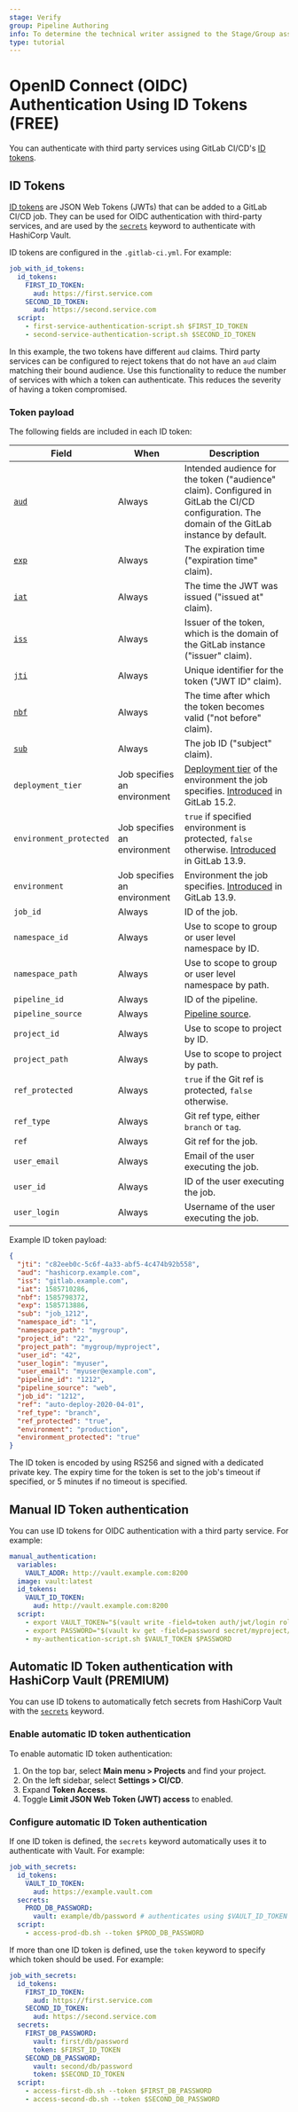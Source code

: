 ```yaml
---
stage: Verify
group: Pipeline Authoring
info: To determine the technical writer assigned to the Stage/Group associated with this page, see https://about.gitlab.com/handbook/product/ux/technical-writing/#assignments
type: tutorial
---
```


# OpenID Connect (OIDC) Authentication Using ID Tokens **(FREE)**

You can authenticate with third party services using GitLab CI/CD's
[ID tokens](../yaml/index.md#id_tokens).

## ID Tokens

[ID tokens](../yaml/index.md#id_tokens) are JSON Web Tokens (JWTs) that can be added to a GitLab CI/CD job. They can be used for OIDC
authentication with third-party services, and are used by the [`secrets`](../yaml/index.md#secrets) keyword to authenticate with HashiCorp Vault.

ID tokens are configured in the `.gitlab-ci.yml`. For example:

```yaml
job_with_id_tokens:
  id_tokens:
    FIRST_ID_TOKEN:
      aud: https://first.service.com
    SECOND_ID_TOKEN:
      aud: https://second.service.com
  script:
    - first-service-authentication-script.sh $FIRST_ID_TOKEN
    - second-service-authentication-script.sh $SECOND_ID_TOKEN
```

In this example, the two tokens have different `aud` claims. Third party services can be configured to reject tokens
that do not have an `aud` claim matching their bound audience. Use this functionality to reduce the number of
services with which a token can authenticate. This reduces the severity of having a token compromised.

### Token payload

The following fields are included in each ID token:

| Field                   | When                         | Description |
|-------------------------|------------------------------|-------------|
| [`aud`](https://www.rfc-editor.org/rfc/rfc7519.html#section-4.1.3) | Always | Intended audience for the token ("audience" claim). Configured in GitLab the CI/CD configuration. The domain of the GitLab instance by default. |
| [`exp`](https://www.rfc-editor.org/rfc/rfc7519.html#section-4.1.4) | Always | The expiration time ("expiration time" claim). |
| [`iat`](https://www.rfc-editor.org/rfc/rfc7519.html#section-4.1.6) | Always | The time the JWT was issued ("issued at" claim). |
| [`iss`](https://www.rfc-editor.org/rfc/rfc7519.html#section-4.1.1) | Always | Issuer of the token, which is the domain of the GitLab instance ("issuer" claim). |
| [`jti`](https://www.rfc-editor.org/rfc/rfc7519.html#section-4.1.7) | Always | Unique identifier for the token ("JWT ID" claim). |
| [`nbf`](https://www.rfc-editor.org/rfc/rfc7519.html#section-4.1.5) | Always | The time after which the token becomes valid ("not before" claim). |
| [`sub`](https://www.rfc-editor.org/rfc/rfc7519.html#section-4.1.2) | Always | The job ID ("subject" claim). |
| `deployment_tier`       | Job specifies an environment | [Deployment tier](../environments/index.md#deployment-tier-of-environments) of the environment the job specifies. [Introduced](https://gitlab.com/gitlab-org/gitlab/-/issues/363590) in GitLab 15.2. |
| `environment_protected` | Job specifies an environment | `true` if specified environment is protected, `false` otherwise. [Introduced](https://gitlab.com/gitlab-org/gitlab/-/issues/294440) in GitLab 13.9. |
| `environment`           | Job specifies an environment | Environment the job specifies. [Introduced](https://gitlab.com/gitlab-org/gitlab/-/issues/294440) in GitLab 13.9. |
| `job_id`                | Always                       | ID of the job. |
| `namespace_id`          | Always                       | Use to scope to group or user level namespace by ID. |
| `namespace_path`        | Always                       | Use to scope to group or user level namespace by path. |
| `pipeline_id`           | Always                       | ID of the pipeline. |
| `pipeline_source`       | Always                       | [Pipeline source](../jobs/job_control.md#common-if-clauses-for-rules). |
| `project_id`            | Always                       | Use to scope to project by ID. |
| `project_path`          | Always                       | Use to scope to project by path. |
| `ref_protected`         | Always                       | `true` if the Git ref is protected, `false` otherwise. |
| `ref_type`              | Always                       | Git ref type, either `branch` or `tag`. |
| `ref`                   | Always                       | Git ref for the job. |
| `user_email`            | Always                       | Email of the user executing the job. |
| `user_id`               | Always                       | ID of the user executing the job. |
| `user_login`            | Always                       | Username of the user executing the job. |

Example ID token payload:

```json
{
  "jti": "c82eeb0c-5c6f-4a33-abf5-4c474b92b558",
  "aud": "hashicorp.example.com",
  "iss": "gitlab.example.com",
  "iat": 1585710286,
  "nbf": 1585798372,
  "exp": 1585713886,
  "sub": "job_1212",
  "namespace_id": "1",
  "namespace_path": "mygroup",
  "project_id": "22",
  "project_path": "mygroup/myproject",
  "user_id": "42",
  "user_login": "myuser",
  "user_email": "myuser@example.com",
  "pipeline_id": "1212",
  "pipeline_source": "web",
  "job_id": "1212",
  "ref": "auto-deploy-2020-04-01",
  "ref_type": "branch",
  "ref_protected": "true",
  "environment": "production",
  "environment_protected": "true"
}
```

The ID token is encoded by using RS256 and signed with a dedicated private key. The expiry time for the token is set to
the job's timeout if specified, or 5 minutes if no timeout is specified.

## Manual ID Token authentication

You can use ID tokens for OIDC authentication with a third party service. For example:

```yaml
manual_authentication:
  variables:
    VAULT_ADDR: http://vault.example.com:8200
  image: vault:latest
  id_tokens:
    VAULT_ID_TOKEN:
      aud: http://vault.example.com:8200
  script:
    - export VAULT_TOKEN="$(vault write -field=token auth/jwt/login role=myproject-example jwt=$VAULT_ID_TOKEN)"
    - export PASSWORD="$(vault kv get -field=password secret/myproject/example/db)"
    - my-authentication-script.sh $VAULT_TOKEN $PASSWORD
```

## Automatic ID Token authentication with HashiCorp Vault **(PREMIUM)**

You can use ID tokens to automatically fetch secrets from HashiCorp Vault with the
[`secrets`](../yaml/index.md#secrets) keyword.

### Enable automatic ID token authentication

To enable automatic ID token authentication:

1. On the top bar, select **Main menu > Projects** and find your project.
1. On the left sidebar, select **Settings > CI/CD**.
1. Expand **Token Access**.
1. Toggle **Limit JSON Web Token (JWT) access** to enabled.

### Configure automatic ID Token authentication

If one ID token is defined, the `secrets` keyword automatically uses it to authenticate with Vault. For example:

```yaml
job_with_secrets:
  id_tokens:
    VAULT_ID_TOKEN:
      aud: https://example.vault.com
  secrets:
    PROD_DB_PASSWORD:
      vault: example/db/password # authenticates using $VAULT_ID_TOKEN
  script:
    - access-prod-db.sh --token $PROD_DB_PASSWORD
```

If more than one ID token is defined, use the `token` keyword to specify which token should be used. For example:

```yaml
job_with_secrets:
  id_tokens:
    FIRST_ID_TOKEN:
      aud: https://first.service.com
    SECOND_ID_TOKEN:
      aud: https://second.service.com
  secrets:
    FIRST_DB_PASSWORD:
      vault: first/db/password
      token: $FIRST_ID_TOKEN
    SECOND_DB_PASSWORD:
      vault: second/db/password
      token: $SECOND_ID_TOKEN
  script:
    - access-first-db.sh --token $FIRST_DB_PASSWORD
    - access-second-db.sh --token $SECOND_DB_PASSWORD
```
